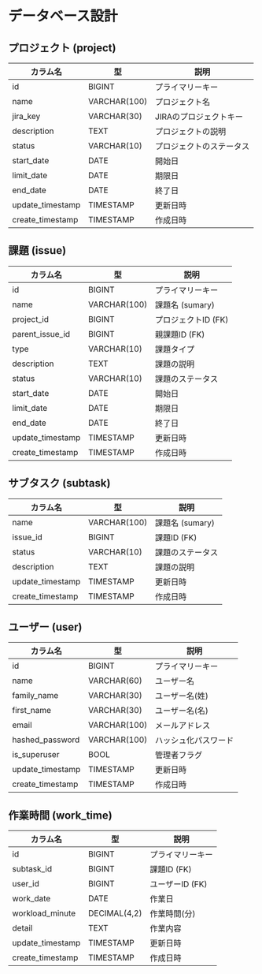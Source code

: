# データベース設計

## プロジェクト (project)

| カラム名 | 型 | 説明 |
|---|---|---|
| id | BIGINT | プライマリーキー |
| name | VARCHAR(100) | プロジェクト名 |
| jira_key | VARCHAR(30) | JIRAのプロジェクトキー |
| description | TEXT  | プロジェクトの説明 |
| status | VARCHAR(10) | プロジェクトのステータス |
| start_date | DATE | 開始日 |
| limit_date | DATE | 期限日 |
| end_date | DATE | 終了日 |
| update_timestamp | TIMESTAMP | 更新日時 |
| create_timestamp | TIMESTAMP | 作成日時 |


## 課題 (issue)

| カラム名 | 型 | 説明 |
|---|---|---|
| id | BIGINT | プライマリーキー |
| name | VARCHAR(100) | 課題名 (sumary) |
| project_id | BIGINT | プロジェクトID (FK) |
| parent_issue_id | BIGINT | 親課題ID (FK) |
| type | VARCHAR(10) | 課題タイプ |
| description | TEXT | 課題の説明 |
| status | VARCHAR(10) | 課題のステータス |
| start_date | DATE | 開始日 |
| limit_date | DATE | 期限日 |
| end_date | DATE | 終了日 |
| update_timestamp | TIMESTAMP | 更新日時 |
| create_timestamp | TIMESTAMP | 作成日時 |


## サブタスク (subtask)
| カラム名 | 型 | 説明 |
|---|---|---|
| name | VARCHAR(100) | 課題名 (sumary) |
| issue_id | BIGINT | 課題ID (FK) |
| status | VARCHAR(10) | 課題のステータス |
| description | TEXT | 課題の説明 |
| update_timestamp | TIMESTAMP | 更新日時 |
| create_timestamp | TIMESTAMP | 作成日時 |


## ユーザー (user)

| カラム名 | 型 | 説明 |
|---|---|---|
| id | BIGINT | プライマリーキー |
| name | VARCHAR(60) | ユーザー名 |
| family_name | VARCHAR(30) | ユーザー名(姓) |
| first_name | VARCHAR(30) | ユーザー名(名) |
| email | VARCHAR(100) | メールアドレス |
| hashed_password | VARCHAR(100) | ハッシュ化パスワード |
| is_superuser | BOOL | 管理者フラグ |
| update_timestamp | TIMESTAMP | 更新日時 |
| create_timestamp | TIMESTAMP | 作成日時 |


## 作業時間 (work_time)

| カラム名 | 型 | 説明 |
|---|---|---|
| id | BIGINT | プライマリーキー |
| subtask_id | BIGINT | 課題ID (FK) |
| user_id | BIGINT | ユーザーID (FK) |
| work_date | DATE | 作業日 |
| workload_minute | DECIMAL(4,2) | 作業時間(分) |
| detail | TEXT | 作業内容 |
| update_timestamp | TIMESTAMP | 更新日時 |
| create_timestamp | TIMESTAMP | 作成日時 |
